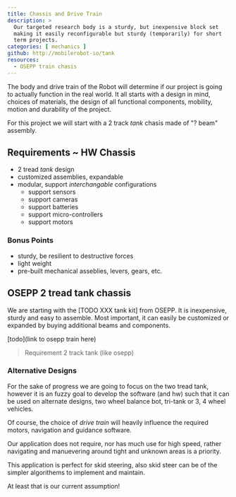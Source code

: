 ```yaml
---
title: Chassis and Drive Train
description: >
  Our targeted research body is a sturdy, but inexpensive block set
  making it easily reconfigurable but sturdy (temporarily) for short
  term projects.
categories: [ mechanics ]
github: http://mobilerobot-io/tank
resources:
  - OSEPP train chasis
---
```


The body and drive train of the Robot will determine if our project is
going to actually function in the real world.  It all starts with a
design in mind, choices of materials, the design of all functional
components, mobility, motion and durability of the project. 
<!--more-->

For this project we will start with a 2 track _tank_ chasis made of "?
beam" assembly.

## Requirements ~ HW Chassis

- 2 tread _tank_ design
- customized assemblies, expandable
- modular, support _interchangable_ configurations
  - support sensors
  - support cameras
  - support batteries
  - support micro-controllers
  - support motors

### Bonus Points

- sturdy, be resilient to destructive forces
- light weight
- pre-built mechanical asseblies, levers, gears, etc.

## OSEPP 2 tread tank chassis

We are starting with the [TODO XXX tank kit] from OSEPP.  It is
inexpensive, sturdy and easy to assemble.  Most important, it can
easily be customized or expanded by buying additional beams and
components. 

[todo](link to osepp train here)

> Requirement 2 track tank (like osepp)

### Alternative Designs

For the sake of progress we are going to focus on the two tread tank,
however it is an fuzzy goal to develop the software (and hw) such that
it can be used on alternate designs, two wheel balance bot, tri-tank
or 3, 4 wheel vehicles.

Of course, the choice of _drive train_ will heavily influence the
required motors, navigation and guidance software.

Our application does not require, nor has much use for high speed,
rather navigating and manuevering around tight and unknown areas is
a priority.

This application is perfect for skid steering, also skid steer can be
of the simpler algorithems to implement and maintain.

At least that is our current assumption!



